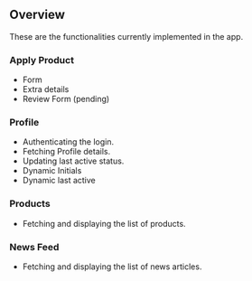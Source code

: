## Overview

These are the functionalities currently implemented in the app.

### Apply Product

- Form
- Extra details
- Review Form (pending)

### Profile

- Authenticating the login.
- Fetching Profile details.
- Updating last active status.
- Dynamic Initials
- Dynamic last active

### Products

- Fetching and displaying the list of products.

### News Feed

- Fetching and displaying the list of news articles.
